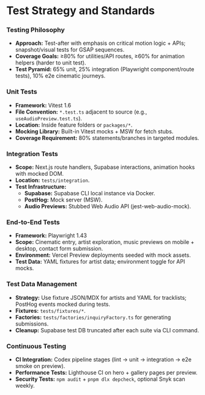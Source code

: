 # Test Strategy and Standards

### Testing Philosophy
- **Approach:** Test-after with emphasis on critical motion logic + APIs; snapshot/visual tests for GSAP sequences.  
- **Coverage Goals:** ≥80% for utilities/API routes, ≥60% for animation helpers (harder to unit test).  
- **Test Pyramid:** 65% unit, 25% integration (Playwright component/route tests), 10% e2e cinematic journeys.

### Unit Tests
- **Framework:** Vitest 1.6  
- **File Convention:** `*.test.ts` adjacent to source (e.g., `useAudioPreview.test.ts`).  
- **Location:** Inside feature folders or `packages/*`.  
- **Mocking Library:** Built-in Vitest mocks + MSW for fetch stubs.  
- **Coverage Requirement:** 80% statements/branches in targeted modules.

### Integration Tests
- **Scope:** Next.js route handlers, Supabase interactions, animation hooks with mocked DOM.  
- **Location:** `tests/integration`.  
- **Test Infrastructure:**  
  - **Supabase:** Supabase CLI local instance via Docker.  
  - **PostHog:** Mock server (MSW).  
  - **Audio Previews:** Stubbed Web Audio API (jest-web-audio-mock).

### End-to-End Tests
- **Framework:** Playwright 1.43  
- **Scope:** Cinematic entry, artist exploration, music previews on mobile + desktop, contact form submission.  
- **Environment:** Vercel Preview deployments seeded with mock assets.  
- **Test Data:** YAML fixtures for artist data; environment toggle for API mocks.

### Test Data Management
- **Strategy:** Use fixture JSON/MDX for artists and YAML for tracklists; PostHog events mocked during tests.  
- **Fixtures:** `tests/fixtures/*`.  
- **Factories:** `tests/factories/inquiryFactory.ts` for generating submissions.  
- **Cleanup:** Supabase test DB truncated after each suite via CLI command.

### Continuous Testing
- **CI Integration:** Codex pipeline stages (lint → unit → integration → e2e smoke on preview).  
- **Performance Tests:** Lighthouse CI on hero + gallery pages per preview.  
- **Security Tests:** `npm audit` + `pnpm dlx depcheck`, optional Snyk scan weekly.

